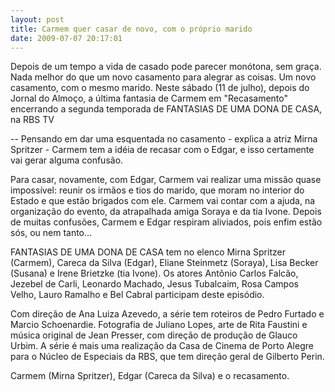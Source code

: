 ```yaml
---
layout: post
title: Carmem quer casar de novo, com o próprio marido
date: 2009-07-07 20:17:01
---
```

Depois de um tempo a vida de casado pode parecer monótona, sem graça. Nada melhor do que um novo casamento para alegrar as coisas. Um novo casamento, com o mesmo marido. Neste sábado (11 de julho), depois do Jornal do Almoço, a última fantasia de Carmem em "Recasamento" encerrando a segunda temporada de FANTASIAS DE UMA DONA DE CASA, na RBS TV

\-- Pensando em dar uma esquentada no casamento - explica a atriz Mirna Spritzer - Carmem tem a idéia de recasar com o Edgar, e isso certamente vai gerar alguma confusão.

Para casar, novamente, com Edgar, Carmem vai realizar uma missão quase impossível: reunir os irmãos e tios do marido, que moram no interior do Estado e que estão brigados com ele. Carmem vai contar com a ajuda, na organização do evento, da atrapalhada amiga Soraya e da tia Ivone. Depois de muitas confusões, Carmem e Edgar respiram aliviados, pois enfim estão sós, ou nem tanto...

FANTASIAS DE UMA DONA DE CASA tem no elenco Mirna Spritzer (Carmem), Careca da Silva (Edgar), Eliane Steinmetz (Soraya), Lisa Becker (Susana) e Irene Brietzke (tia Ivone). Os atores Antônio Carlos Falcão, Jezebel de Carli, Leonardo Machado, Jesus Tubalcaim, Rosa Campos Velho, Lauro Ramalho e Bel Cabral participam deste episódio.

Com direção de Ana Luiza Azevedo, a série tem roteiros de Pedro Furtado e Marcio Schoenardie. Fotografia de Juliano Lopes, arte de Rita Faustini e música original de Jean Presser, com direção de produção de Glauco Urbim. A série é mais uma realização da Casa de Cinema de Porto Alegre para o Núcleo de Especiais da RBS, que tem direção geral de Gilberto Perin.

Carmem (Mirna Spritzer), Edgar (Careca da Silva) e o recasamento.